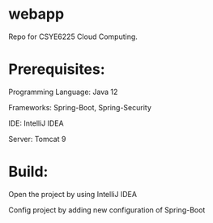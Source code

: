 # webapp
Repo for CSYE6225 Cloud Computing.

# Prerequisites:

Programming Language: Java 12

Frameworks: Spring-Boot, Spring-Security

IDE: IntelliJ IDEA

Server: Tomcat 9


# Build:

Open the project by using IntelliJ IDEA

Config project by adding new configuration of Spring-Boot 

